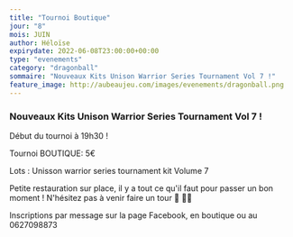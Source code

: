 ```yaml
---
title: "Tournoi Boutique"
jour: "8"
mois: JUIN
author: Héloïse
expirydate: 2022-06-08T23:00:00+00:00
type: "evenements"
category: "dragonball"
sommaire: "Nouveaux Kits Unison Warrior Series Tournament Vol 7 !"
feature_image: http://aubeaujeu.com/images/evenements/dragonball.png
---
```

### Nouveaux Kits Unison Warrior Series Tournament Vol 7 !

Début du tournoi à 19h30 !

Tournoi BOUTIQUE: 5€

Lots : Unisson warrior series tournament kit Volume 7


Petite restauration sur place, il y a tout ce qu'il faut pour passer un bon moment ! N'hésitez pas à venir faire un tour 🥪 🥤🍿


Inscriptions par message sur la page Facebook, en boutique ou au 0627098873
